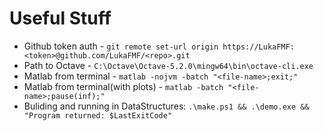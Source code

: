 # Useful Stuff
* Github token auth - ``` git remote set-url origin https://LukaFMF:<token>@github.com/LukaFMF/<repo>.git ```
* Path to Octave - ``` C:\Octave\Octave-5.2.0\mingw64\bin\octave-cli.exe ```
* Matlab from terminal - ``` matlab -nojvm -batch "<file-name>;exit;" ```
* Matlab from terminal(with plots) - ``` matlab -batch "<file-name>;pause(inf);" ```
* Buliding and running in DataStructures: ``` .\make.ps1 && .\demo.exe && "Program returned: $LastExitCode" ```
